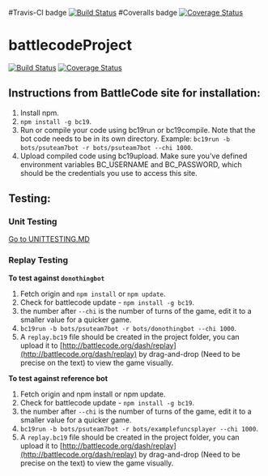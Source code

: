 #Travis-CI badge
[![Build Status](https://travis-ci.org/CS554-software-engineering-groupProject/battlecodeProject.svg?branch=master)](https://travis-ci.org/CS554-software-engineering-groupProject/battlecodeProject)
#Coveralls badge
[![Coverage Status](https://coveralls.io/repos/github/CS554-software-engineering-groupProject/battlecodeProject/badge.svg?branch=master)](https://coveralls.io/github/CS554-software-engineering-groupProject/battlecodeProject?branch=master)
# battlecodeProject
[![Build Status](https://travis-ci.org/CS554-software-engineering-groupProject/battlecodeProject.svg?branch=master)](https://travis-ci.org/CS554-software-engineering-groupProject/battlecodeProject)
[![Coverage Status](https://coveralls.io/repos/github/CS554-software-engineering-groupProject/battlecodeProject/badge.svg?branch=master)](https://coveralls.io/github/CS554-software-engineering-groupProject/battlecodeProject?branch=master)
## Instructions from BattleCode site for installation:
1. Install npm.
2. `npm install -g bc19`.
3. Run or compile your code using bc19run or bc19compile. Note that the bot code needs to be in its own directory. Example: `bc19run -b bots/psuteam7bot -r bots/psuteam7bot --chi 1000`.
4.  Upload compiled code using bc19upload. Make sure you've defined environment variables BC_USERNAME and BC_PASSWORD, which should be the credentials you use to access this site.

## Testing:

### Unit Testing

[Go to UNITTESTING.MD](./UNITTESTING.md)

### Replay Testing 
**To test against `donothingbot`**
1. Fetch origin and `npm install` or `npm update`.
2. Check for battlecode update - `npm install -g bc19`.
3. the number after `--chi` is the number of turns of the game, edit it to a smaller value for a quicker game.
4. `bc19run -b bots/psuteam7bot -r bots/donothingbot --chi 1000`.
5. A `replay.bc19` file should be created in the project folder, you can upload it to [http://battlecode.org/dash/replay](http://battlecode.org/dash/replay) by drag-and-drop (Need to be precise on the text) to view the game visually.

**To test against reference bot**
1. Fetch origin and npm install or npm update.
2. Check for battlecode update - `npm install -g bc19`.
3. the number after `--chi` is the number of turns of the game, edit it to a smaller value for a quicker game.
4. `bc19run -b bots/psuteam7bot -r bots/examplefuncsplayer --chi 1000`.
5. A `replay.bc19` file should be created in the project folder, you can upload it to [http://battlecode.org/dash/replay](http://battlecode.org/dash/replay) by drag-and-drop (Need to be precise on the text) to view the game visually.